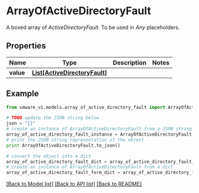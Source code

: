 # ArrayOfActiveDirectoryFault

A boxed array of *ActiveDirectoryFault*. To be used in *Any* placeholders. 

## Properties
Name | Type | Description | Notes
------------ | ------------- | ------------- | -------------
**value** | [**List[ActiveDirectoryFault]**](ActiveDirectoryFault.md) |  | 

## Example

```python
from vmware_vi.models.array_of_active_directory_fault import ArrayOfActiveDirectoryFault

# TODO update the JSON string below
json = "{}"
# create an instance of ArrayOfActiveDirectoryFault from a JSON string
array_of_active_directory_fault_instance = ArrayOfActiveDirectoryFault.from_json(json)
# print the JSON string representation of the object
print ArrayOfActiveDirectoryFault.to_json()

# convert the object into a dict
array_of_active_directory_fault_dict = array_of_active_directory_fault_instance.to_dict()
# create an instance of ArrayOfActiveDirectoryFault from a dict
array_of_active_directory_fault_form_dict = array_of_active_directory_fault.from_dict(array_of_active_directory_fault_dict)
```
[[Back to Model list]](../README.md#documentation-for-models) [[Back to API list]](../README.md#documentation-for-api-endpoints) [[Back to README]](../README.md)


